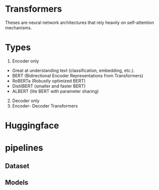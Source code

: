 # Transformers
Theses are neural network architectures that rely heavily on self-attention mechanisms.
# Types
1. Encoder only
  - Great at understanding text (classification, embedding, etc.).
  - BERT (Bidirectional Encoder Representations from Transformers)
  - RoBERTa (Robustly optimized BERT)
  - DistilBERT (smaller and faster BERT)
  - ALBERT (lite BERT with parameter sharing)
2. Decoder only
3. Encoder- Decoder Transformers
# Huggingface
# pipelines
## Dataset
## Models

